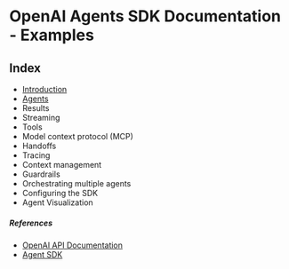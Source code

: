 # OpenAI Agents SDK Documentation - Examples

## Index
- [Introduction](introduction.ipynb)
- [Agents](agents.ipynb)
- Results
- Streaming
- Tools
- Model context protocol (MCP)
- Handoffs
- Tracing
- Context management
- Guardrails
- Orchestrating multiple agents
- Configuring the SDK
- Agent Visualization



##### References
- [OpenAI API Documentation](https://platform.openai.com/docs/overview)
- [Agent SDK](https://openai.github.io/openai-agents-python/)
